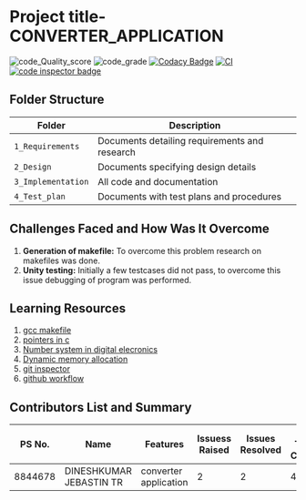 
# Project title-CONVERTER_APPLICATION
![code_Quality_score](https://api.codiga.io/project/32441/score/svg)
![code_grade](https://api.codiga.io/project/32441/status/svg)
[![Codacy Badge](https://app.codacy.com/project/badge/Grade/f3cebf912c834b12a8368d578948851a)](https://www.codacy.com/gh/DINESHKUMARJEBASTINTR/M1_CONVERTER_APPLICATION/dashboard?utm_source=github.com&amp;utm_medium=referral&amp;utm_content=DINESHKUMARJEBASTINTR/M1_CONVERTER_APPLICATION;utm_campaign=Badge_Grade)
[![CI](https://github.com/DINESHKUMARJEBASTINTR/M1_CONVERTER_APPLICATION/actions/workflows/main.yml/badge.svg)](https://github.com/DINESHKUMARJEBASTINTR/M1_CONVERTER_APPLICATION/actions/workflows/main.yml)
<a href="https://frontend.code-inspector.com/public/user/github/DINESHKUMARJEBASTINTR">
 <img src="https://code-inspector.com/public/badge/user/github/DINESHKUMARJEBASTINTR?style=light" alt="code inspector badge" />
</a>
## Folder Structure
Folder             | Description
-------------------| -----------------------------------------
`1_Requirements`   | Documents detailing requirements and research
`2_Design`         | Documents specifying design details
`3_Implementation` | All code and documentation
`4_Test_plan`      | Documents with test plans and procedures
## Challenges Faced and How Was It Overcome
1. **Generation of makefile:** To overcome this problem research on makefiles was done.
2. **Unity testing:** Initially a few testcases did not pass, to overcome this issue debugging of program was performed.
## Learning Resources
1. [gcc makefile](https://www3.ntu.edu.sg/home/ehchua/programming/cpp/gcc_make.html#zz-2.1)
2. [pointers in c](https://www.freecodecamp.org/news/pointers-in-c-are-not-as-difficult-as-you-think/)
3. [Number system in digital elecronics](https://learnabout-electronics.org/Digital/dig11.php)
4. [Dynamic memory allocation](https://www.programiz.com/c-programming/c-dynamic-memory-allocation)
5. [git inspector](https://github.com/ejwa/gitinspector.git)
6. [github workflow](https://docs.github.com/en/actions/learn-github-action)

## Contributors List and Summary

PS No. |  Name   |    Features    | Issuess Raised |Issues Resolved|No Test Cases|Test Case Pass
-------|---------|----------------|----------------|---------------|-------------|--------------
8844678| DINESHKUMAR JEBASTIN TR | converter application    | 2    | 2   | 4  | 4
